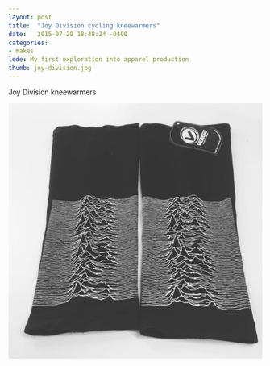 ```yaml
---
layout: post
title:  "Joy Division cycling kneewarmers"
date:   2015-07-20 18:48:24 -0400
categories:
- makes
lede: My first exploration into apparel production
thumb: joy-division.jpg
---
```

Joy Division kneewarmers

<img src="/assets/img/work/joy-division1.jpg">